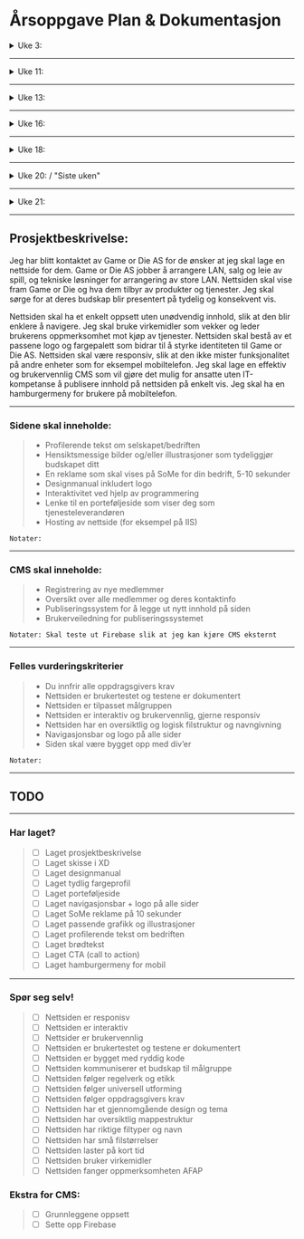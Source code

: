# Årsoppgave Plan & Dokumentasjon

<details><summary>Uke 3:</summary>

~~**Uke 3:**~~
  + Grov arbeidsplan
  + Prosjektbeskrivelse (hva jeg skal lage, hvordan, og hvorfor)
  + Skisse i XD
  + Mappestruktur til oppgaven
  + Fargepalett
  + Opprette og linke HTML, CSS og JS fil

**Ukas oppsummering:**
<p></p>
</details>

---

<details><summary>Uke 11:</summary>

**Uke 11**
  + Lage logo og designmanual i Illustrator/InDesign helst ferdig innen onsdag
  + Starte å lage alle div's og jobbe med generelt oppsett av sidene inkludert porteføljeside

**Ukas oppsummering:**
<p></p>
</details>

---

<details><summary>Uke 13:</summary>

**Uke 13: mandag-torsdag**
  + Oppsett av sidene MÅ være ferdig innen denne uken!
  + Starte på del 2 av oppgaven (CMS)

**Ukas oppsummering:**
<p></p>
</details>

---

<details><summary>Uke 16:</summary>

**Uke 16: tirsdag-fredag**
  + Lage 10-sekunders reklame for bedriften
  + Skrive ferdig profilerende tekst om selskapet/bedriften

**Ukas oppsummering:**
<p></p>
</details>

---

<details><summary>Uke 18:</summary>

**Uke 18:**
  + Reklame skal være ferdig
  + Fortsett på CMS

**Ukas oppsummering:**
<p></p>
</details>

---

<details><summary>Uke 20: / "Siste uken" </summary>

**Uke 20:**
  + "Siste uken"
  + CMS skal være ferdig
  + Brukertesting

**Ukas oppsummering:**
<p></p>
</details>

---

<details><summary>Uke 21:</summary>

**Uke 21:**
  + Buffer

**Ukas oppsummering:**
<p></p>
</details>

---

## Prosjektbeskrivelse:
<p>
Jeg har blitt kontaktet av Game or Die AS for de ønsker at jeg skal lage en nettside for dem. Game or Die AS jobber å arrangere LAN, salg og leie av spill, og tekniske løsninger for arrangering av store LAN. Nettsiden skal vise fram Game or Die og hva dem tilbyr av produkter og tjenester. Jeg skal sørge for at deres budskap blir presentert på tydelig og konsekvent vis.</p>
Nettsiden skal ha et enkelt oppsett uten unødvendig innhold, slik at den blir enklere å navigere. Jeg skal bruke virkemidler som vekker og leder brukerens oppmerksomhet mot kjøp av tjenester. Nettsiden skal bestå av et passene logo og fargepalett som bidrar til å styrke identiteten til Game or Die AS. Nettsiden skal være responsiv, slik at den ikke mister funksjonalitet på andre enheter som for eksempel mobiltelefon. Jeg skal lage en effektiv og brukervennlig CMS som vil gjøre det mulig for ansatte uten IT-kompetanse å publisere innhold på nettsiden på enkelt vis. Jeg skal ha en hamburgermeny for brukere på mobiltelefon.</p>

---

### Sidene skal inneholde:
>  + Profilerende tekst om selskapet/bedriften
>  + Hensiktsmessige bilder og/eller illustrasjoner som tydeliggjør budskapet ditt
>  + En reklame som skal vises på SoMe for din bedrift, 5-10 sekunder
>  + Designmanual inkludert logo
>  + Interaktivitet ved hjelp av programmering
>  + Lenke til en porteføljeside som viser deg som tjenesteleverandøren
>  + Hosting av nettside (for eksempel på IIS)

```Notater:```

---

### CMS skal inneholde:
> + Registrering av nye medlemmer
> +	Oversikt over alle medlemmer og deres kontaktinfo
> +	Publiseringssystem for å legge ut nytt innhold på siden
> +	Brukerveiledning for publiseringssystemet

```Notater: Skal teste ut Firebase slik at jeg kan kjøre CMS eksternt ```

---

### Felles vurderingskriterier
> +	Du innfrir alle oppdragsgivers krav
> +	Nettsiden er brukertestet og testene er dokumentert
> +	Nettsiden er tilpasset målgruppen
> +	Nettsiden er interaktiv og brukervennlig, gjerne responsiv
> +	Nettsiden har en oversiktlig og logisk filstruktur og navngivning
> +	Navigasjonsbar og logo på alle sider
> +	Siden skal være bygget opp med div’er

```Notater:```

---

## TODO

---

### Har laget?

> - [ ] Laget prosjektbeskrivelse
> - [ ] Laget skisse i XD
> - [ ] Laget designmanual
> - [ ] Laget tydlig fargeprofil
> - [ ] Laget porteføljeside
> - [ ] Laget navigasjonsbar + logo på alle sider
> - [ ] Laget SoMe reklame på 10 sekunder
> - [ ] Laget passende grafikk og illustrasjoner
> - [ ] Laget profilerende tekst om bedriften
> - [ ] Laget brødtekst
> - [ ] Laget CTA (call to action)
> - [ ] Laget hamburgermeny for mobil

---

### Spør seg selv!

> - [ ] Nettsiden er responisv
> - [ ] Nettsiden er interaktiv
> - [ ] Nettsider er brukervennlig
> - [ ] Nettsiden er brukertestet og testene er dokumentert
> - [ ] Nettsiden er bygget med ryddig kode
> - [ ] Nettsiden kommuniserer et budskap til målgruppe
> - [ ] Nettsiden følger regelverk og etikk
> - [ ] Nettsiden følger universell utforming
> - [ ] Nettsiden følger oppdragsgivers krav
> - [ ] Nettsiden har et gjennomgående design og tema
> - [ ] Nettsiden har oversiktlig mappestruktur
> - [ ] Nettsiden har riktige filtyper og navn
> - [ ] Nettsiden har små filstørrelser
> - [ ] Nettsiden laster på kort tid
> - [ ] Nettsiden bruker virkemidler
> - [ ] Nettsiden fanger oppmerksomheten AFAP

### Ekstra for CMS:

> - [ ] Grunnleggene oppsett
> - [ ] Sette opp Firebase